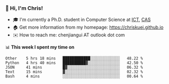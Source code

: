 ### 👋 Hi, I'm Chris!

<!--
**Chriskuei/Chriskuei** is a ✨ _special_ ✨ repository because its `README.md` (this file) appears on your GitHub profile.

Here are some ideas to get you started:

- 🔭 I’m currently working on ...
- 🌱 I’m currently learning ...
- 👯 I’m looking to collaborate on ...
- 🤔 I’m looking for help with ...
- 💬 Ask me about ...
- 📫 How to reach me: ...
- 😄 Pronouns: ...
- ⚡ Fun fact: ...
-->

- 🎓 I'm currently a Ph.D. student in Computer Science at [ICT](http://www.ict.ac.cn), [CAS](https://www.ucas.ac.cn)
- 🏠 Get more information from my homepage: https://chriskuei.github.io
- ✉️ How to reach me: chenjiangui AT outlook dot com

📊 **This week I spent my time on**

<!--START_SECTION:waka-->
```text
Other    5 hrs 18 mins   ████████████░░░░░░░░░░░░░   48.22 % 
Python   4 hrs 40 mins   ██████████▓░░░░░░░░░░░░░░   42.50 % 
JSON     41 mins         █▓░░░░░░░░░░░░░░░░░░░░░░░   06.32 % 
Text     15 mins         ▓░░░░░░░░░░░░░░░░░░░░░░░░   02.32 % 
Bash     4 mins          ░░░░░░░░░░░░░░░░░░░░░░░░░   00.64 % 
```
<!--END_SECTION:waka-->
